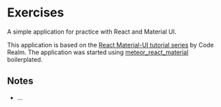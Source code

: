 # Exercises

A simple application for practice with React and Material UI.

This application is based on the [React Material-UI tutorial series](https://www.youtube.com/channel/UCUDLFXXKG6zSA1d746rbzLQ/videos) by Code Realm. The application was started using [meteor_react_material](https://github.com/stevenjmarsh/meteor_react_material) boilerplated.

## Notes
* ...


